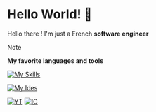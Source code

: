 
# Hello World! 👋

<!--

  "La curiosité naît de la jalousie."
      Molière

-->

Hello there ! I'm just a French **software engineer**

> [!NOTE]
>
> **My favorite languages ​​and tools**
> 
> [![My Skills](https://skillicons.dev/icons?i=git,html,js,css,cpp,c)](https://skillicons.dev)
>
> [![My Ides](https://skillicons.dev/icons?i=vscode,visualstudio,idea)](https://skillicons.dev)
>
<!-- > [![trophy](https://github-profile-trophy.vercel.app/?username=AntoineLandrieux&theme=onedark&row=2&column=3)](https://github.com/ryo-ma/github-profile-trophy) -->
<!-- > -->

[![YT](https://img.shields.io/badge/youtube-FF0000?style=for-the-badge&logo=youtube&logoColor=white)](https://www.youtube.com/@ZyDev_)
[![IG](https://img.shields.io/badge/instagram-FFFFFF?style=for-the-badge&logo=instagram&logoColor=red)](https://www.instagram.com/antoineldrx)

